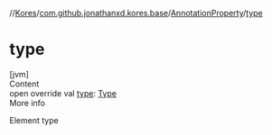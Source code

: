 //[Kores](../../index.md)/[com.github.jonathanxd.kores.base](../index.md)/[AnnotationProperty](index.md)/[type](type.md)



# type  
[jvm]  
Content  
open override val [type](type.md): [Type](https://docs.oracle.com/javase/8/docs/api/java/lang/reflect/Type.html)  
More info  


Element type

  



